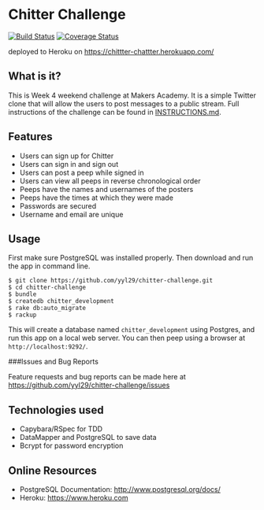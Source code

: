Chitter Challenge
==================

[![Build Status](https://travis-ci.org/yyl29/chitter-challenge.svg?branch=master)](https://travis-ci.org/yyl29/chitter-challenge) [![Coverage Status](https://coveralls.io/repos/github/yyl29/chitter-challenge/badge.svg?branch=master)](https://coveralls.io/github/yyl29/chitter-challenge?branch=master)

deployed to Heroku on https://chittter-chattter.herokuapp.com/

What is it?
------------

This is Week 4 weekend challenge at Makers Academy. It is a simple Twitter clone that will allow the users to post messages to a public stream. Full instructions of the challenge can be found in [INSTRUCTIONS.md](https://github.com/yyl29/chitter-challenge/blob/master/INSTRUCTIONS.md).

Features
---------

* Users can sign up for Chitter
* Users can sign in and sign out
* Users can post a peep while signed in
* Users can view all peeps in reverse chronological order
* Peeps have the names and usernames of the posters
* Peeps have the times at which they were made
* Passwords are secured
* Username and email are unique

Usage
------

First make sure PostgreSQL was installed properly. Then download and run the app in command line.

```
$ git clone https://github.com/yyl29/chitter-challenge.git
$ cd chitter-challenge
$ bundle
$ createdb chitter_development
$ rake db:auto_migrate
$ rackup
```

This will create a database named `chitter_development` using Postgres, and run this app on a local web server. You can then peep using a browser at `http://localhost:9292/`.

###Issues and Bug Reports

Feature requests and bug reports can be made here at https://github.com/yyl29/chitter-challenge/issues

Technologies used
------------------

* Capybara/RSpec for TDD
* DataMapper and PostgreSQL to save data
* Bcrypt for password encryption

Online Resources
-----------------

* PostgreSQL Documentation: http://www.postgresql.org/docs/
* Heroku: https://www.heroku.com